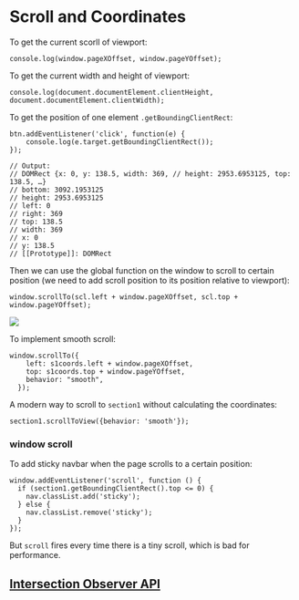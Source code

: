 # Scroll and Coordinates

To get the current scorll of viewport:
```
console.log(window.pageXOffset, window.pageYOffset);
```

To get the current width and height of viewport:
```
console.log(document.documentElement.clientHeight, document.documentElement.clientWidth);
```

To get the position of one element `.getBoundingClientRect`:

```
btn.addEventListener('click', function(e) {
	console.log(e.target.getBoundingClientRect());
});

// Output:
// DOMRect {x: 0, y: 138.5, width: 369, // height: 2953.6953125, top: 138.5, …}
// bottom: 3092.1953125
// height: 2953.6953125
// left: 0
// right: 369
// top: 138.5
// width: 369
// x: 0
// y: 138.5
// [[Prototype]]: DOMRect
```

Then we can use the global function on the window to scroll to certain position (we need to add scroll position to its position relative to viewport): 
```
window.scrollTo(scl.left + window.pageXOffset, scl.top + window.pageYOffset);
```

<img src='https://developer.mozilla.org/en-US/docs/Web/API/Element/getBoundingClientRect/element-box-diagram.png'>

To implement smooth scroll:
```
window.scrollTo({
    left: s1coords.left + window.pageXOffset,
    top: s1coords.top + window.pageYOffset,
    behavior: "smooth",
  });
```

A modern way to scroll to `section1` without calculating the coordinates:

```
section1.scrollToView({behavior: 'smooth'});
```

### window scroll 
To add sticky navbar when the page scrolls to a certain position:

```
window.addEventListener('scroll', function () {
  if (section1.getBoundingClientRect().top <= 0) {
    nav.classList.add('sticky');
  } else {
    nav.classList.remove('sticky');
  }
});
```

But `scroll` fires every time there is a tiny scroll, which is bad for performance.

## [Intersection Observer API](https://developer.mozilla.org/en-US/docs/Web/API/Intersection_Observer_API)

